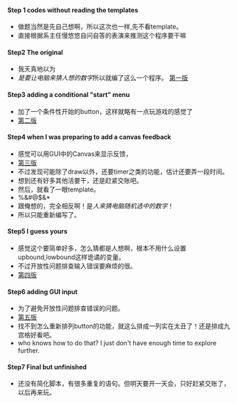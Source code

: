 #### Step 1 codes without reading the templates
- 做题当然是先自己想啊，所以这次也一样,先不看template。
- 直接根据系主任慢悠悠自问自答的表演来推测这个程序要干嘛
	
#### Step2 The original
- 我天真地以为
- *是要让电脑来猜人想的数字*所以就编了这么一个程序。
[第一版](http://www.codeskulptor.org/#user39_q8AVezFDTd_37.py)
	
#### Step3 adding a conditional "start" menu
- 加了一个条件性开始的button，这样就略有一点玩游戏的感觉了
- [第二版](http://www.codeskulptor.org/#user39_q8AVezFDTd_55.py)
	
#### Step4 when I was preparing to add a canvas feedback
- 感觉可以用GUI中的Canvas来显示反馈，
- [第三版](http://www.codeskulptor.org/#user39_xVj8nBoCTy_7.py)
- 不过发现可能除了draw以外，还要timer之类的功能，估计还要弄一段时间。
- 想到还有好多其他活要干，还是赶紧交账吧。
- 然后，就看了一眼template。
- %&#@$&* 
- 跟俺想的，完全相反啊！是*人来猜电脑随机选中的数字*！
- 所以只能重新编写了。
	
#### Step5 I guess yours
- 感觉这个要简单好多，怎么猜都是人想啊，根本不用什么设置upbound,lowbound这样诡谲的变量。
- 不过开放性问题排查输入错误要麻烦的很。
- [第四版](http://www.codeskulptor.org/#user39_gfak3E7umA_67.py)
	
#### Step6 adding GUI input 
- 为了避免开放性问题排查错误的问题。
- [第五版](http://codeskulptor-user39.commondatastorage.googleapis.com/user39_pMD8J8oGIM_20.py)
- 找不到怎么重新排列button的功能，就这么排成一列实在太丑了！还是排成九宫格好看吧。
- who knows how to do that? I just don't have enough time to explore further.
	
#### Step7 Final but unfinished 
- 还没有简化脚本，有很多重复的语句。但明天要开一天会，只好赶紧交账了，以后再来玩。 
	
	